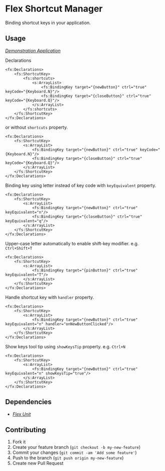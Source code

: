 # Flex Shortcut Manager

Binding shortcut keys in your application.

## Usage

[*Demonstration Application*](https://github.com/hbakhtiyor/flexShortcut/tree/master/example/FlexShortcutDemo)

Declarations

```mxml
<fx:Declarations>
	<fs:ShortcutKey>
		<fs:shortcuts>
			<s:ArrayList>		
				<fs:BindingKey target="{newButton}" ctrl="true" keyCode="{Keyboard.N}"/>
				<fs:BindingKey target="{closeButton}" ctrl="true" keyCode="{Keyboard.Q}"/>
			</s:ArrayList>
		</fs:shortcuts>	
	</fs:ShortcutKey>
</fx:Declarations>
```

or without `shortcuts` property.

```mxml
<fx:Declarations>
	<fs:ShortcutKey>
		<s:ArrayList>		
			<fs:BindingKey target="{newButton}" ctrl="true" keyCode="{Keyboard.N}"/>
			<fs:BindingKey target="{closeButton}" ctrl="true" keyCode="{Keyboard.Q}"/>
		</s:ArrayList>
	</fs:ShortcutKey>
</fx:Declarations>
```

Binding key using letter instead of key code with `keyEquivalent` property.

```mxml
<fx:Declarations>
	<fs:ShortcutKey>
		<s:ArrayList>		
			<fs:BindingKey target="{newButton}" ctrl="true" keyEquivalent="n"/>
			<fs:BindingKey target="{closeButton}" ctrl="true" keyEquivalent="q"/>
		</s:ArrayList>
	</fs:ShortcutKey>
</fx:Declarations>
```

Upper-case letter automatically to enable shift-key modifier. e.g. `Ctrl+Shift+T`

```mxml
<fx:Declarations>
	<fs:ShortcutKey>
		<s:ArrayList>		
			<fs:BindingKey target="{pinButton}" ctrl="true" keyEquivalent="T"/>
		</s:ArrayList>
	</fs:ShortcutKey>
</fx:Declarations>
```

Handle shortcut key with `handler` property.

```mxml
<fx:Declarations>
	<fs:ShortcutKey>
		<s:ArrayList>		
			<fs:BindingKey target="{newButton}" ctrl="true" keyEquivalent="n" handler="onNewButtonClicked"/>
		</s:ArrayList>
	</fs:ShortcutKey>
</fx:Declarations>
```

Show keys tool tip using `showKeysTip` property. e.g. `Ctrl+N`

```mxml
<fx:Declarations>
	<fs:ShortcutKey>
		<s:ArrayList>		
			<fs:BindingKey target="{newButton}" ctrl="true" keyEquivalent="n" showKeysTip="true"/>
		</s:ArrayList>
	</fs:ShortcutKey>
</fx:Declarations>
```

## Dependencies

* [*Flex Unit*](https://github.com/flexunit/flexunit)

## Contributing

1. Fork it
2. Create your feature branch (`git checkout -b my-new-feature`)
3. Commit your changes (`git commit -am 'Add some feature'`)
4. Push to the branch (`git push origin my-new-feature`)
5. Create new Pull Request